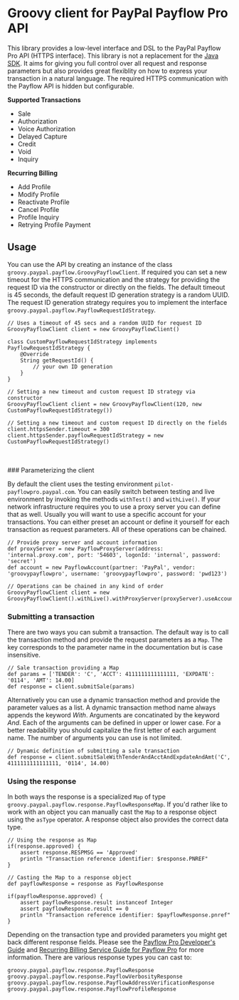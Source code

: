 # Groovy client for PayPal Payflow Pro API

This library provides a low-level interface and DSL to the PayPal Payflow Pro API (HTTPS interface). This library
is not a replacement for the [Java SDK](https://cms.paypal.com/us/cgi-bin/?cmd=_render-content&content_ID=developer/library_download_sdks#PayflowPro).
It aims for giving you full control over all request and response parameters but also provides great flexiblity on how to
express your transaction in a natural language. The required HTTPS communication with the Payflow API is hidden but configurable.

__Supported Transactions__

* Sale
* Authorization
* Voice Authorization
* Delayed Capture
* Credit
* Void
* Inquiry

__Recurring Billing__

* Add Profile
* Modify Profile
* Reactivate Profile
* Cancel Profile
* Profile Inquiry
* Retrying Profile Payment

## Usage

You can use the API by creating an instance of the class `groovy.paypal.payflow.GroovyPayflowClient`. If required
you can set a new timeout for the HTTPS communication and the strategy for providing the request ID via the constructor or
directly on the fields. The default timeout is 45 seconds, the default request ID generation strategy is a random UUID. The
request ID generation strategy requires you to implement the interface `groovy.paypal.payflow.PayflowRequestIdStrategy`.

    // Uses a timeout of 45 secs and a random UUID for request ID
    GroovyPayflowClient client = new GroovyPayflowClient()

    class CustomPayflowRequestIdStrategy implements PayflowRequestIdStrategy {
        @Override
        String getRequestId() {
            // your own ID generation
        }
    }

    // Setting a new timeout and custom request ID strategy via constructor
    GroovyPayflowClient client = new GroovyPayflowClient(120, new CustomPayflowRequestIdStrategy())

    // Setting a new timeout and custom request ID directly on the fields
    client.httpsSender.timeout = 300
    client.httpsSender.payflowRequestIdStrategy = new CustomPayflowRequestIdStrategy()
<br>
<br>
### Parameterizing the client

By default the client uses the testing environment `pilot-payflowpro.paypal.com`. You can easily switch between testing
and live environment by invoking the methods `withTest()` and `withLive()`. If your network infrastructure requires you to use
a proxy server you can define that as well. Usually you will want to use a specific account for your transactions. You can
either preset an account or define it yourself for each transaction as request parameters. All of these operations can be chained.

    // Provide proxy server and account information
    def proxyServer = new PayflowProxyServer(address: 'internal.proxy.com', port: '54603', logonId: 'internal', password: 'secret')
    def account = new PayflowAccount(partner: 'PayPal', vendor: 'groovypayflowpro', username: 'groovypayflowpro', password: 'pwd123')

    // Operations can be chained in any kind of order
    GroovyPayflowClient client = new GroovyPayflowClient().withLive().withProxyServer(proxyServer).useAccount(account)


### Submitting a transaction

There are two ways you can submit a transaction. The default way is to call the transaction method and provide the request
parameters as a `Map`. The key corresponds to the parameter name in the documentation but is case insensitive.

    // Sale transaction providing a Map
    def params = ['TENDER': 'C', 'ACCT': 4111111111111111, 'EXPDATE': '0114', 'AMT': 14.00]
    def response = client.submitSale(params)

Alternatively you can use a dynamic transaction method and provide the parameter values as a list. A dynamic transaction method
name always appends the keyword _With_. Arguments are concatinated by the keyword _And_. Each of the arguments can be defined
in upper or lower case. For a better readability you should capitalize the first letter of each argument name. The number
of arguments you can use is not limited.

    // Dynamic definition of submitting a sale transaction
    def response = client.submitSaleWithTenderAndAcctAndExpdateAndAmt('C', 4111111111111111, '0114', 14.00)


### Using the response

In both ways the response is a specialized `Map` of type `groovy.paypal.payflow.response.PayflowResponseMap`. If you'd rather
like to work with an object you can manually cast the `Map` to a response object using the `asType` operator. A response
object also provides the correct data type.

    // Using the response as Map
    if(response.approved) {
        assert response.RESPMSG == 'Approved'
        println "Transaction reference identifier: $response.PNREF"
    }

    // Casting the Map to a response object
    def payflowResponse = response as PayflowResponse

    if(payflowResponse.approved) {
        assert payflowResponse.result instanceof Integer
        assert payflowResponse.result == 0
        println "Transaction reference identifier: $payflowResponse.pnref"
    }

Depending on the transaction type and provided parameters you might get back different response fields. Please see the
[Payflow Pro Developer's Guide](https://cms.paypal.com/cms_content/US/en_US/files/developer/PP_PayflowPro_Guide.pdf)
and [Recurring Billing Service Guide for Payflow Pro](https://cms.paypal.com/cms_content/US/en_US/files/developer/PP_PayflowPro_RecurringBilling_Guide.pdf)
for more information. There are various response types you can cast to:

    groovy.paypal.payflow.response.PayflowResponse
    groovy.paypal.payflow.response.PayflowVerbosityResponse
    groovy.paypal.payflow.response.PayflowAddressVerificationResponse
    groovy.paypal.payflow.response.PayflowProfileResponse